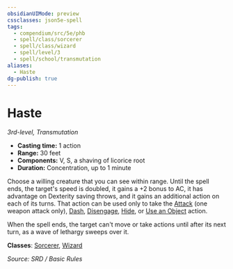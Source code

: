 ```yaml
---
obsidianUIMode: preview
cssclasses: json5e-spell
tags:
  - compendium/src/5e/phb
  - spell/class/sorcerer
  - spell/class/wizard
  - spell/level/3
  - spell/school/transmutation
aliases:
  - Haste
dg-publish: true
---
```

# Haste
*3rd-level, Transmutation*  

- **Casting time:** 1 action
- **Range:** 30 feet
- **Components:** V, S, a shaving of licorice root
- **Duration:** Concentration, up to 1 minute

Choose a willing creature that you can see within range. Until the spell ends, the target's speed is doubled, it gains a +2 bonus to AC, it has advantage on Dexterity saving throws, and it gains an additional action on each of its turns. That action can be used only to take the [Attack](actions.md#Attack) (one weapon attack only), [Dash](actions.md#Dash), [Disengage](actions.md#Disengage), [Hide](actions.md#Hide), or [Use an Object](actions.md#Use%20an%20Object) action.

When the spell ends, the target can't move or take actions until after its next turn, as a wave of lethargy sweeps over it.

**Classes**: [Sorcerer](sorcerer.md), [Wizard](wizard.md)

*Source: SRD / Basic Rules*